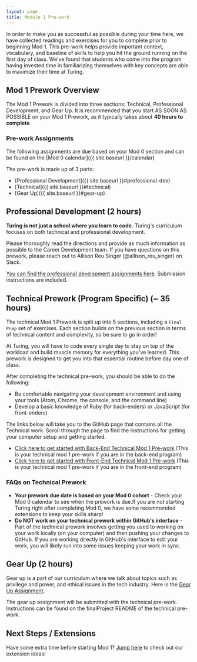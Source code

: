```yaml
---
layout: page
title: Module 1 Pre-work
---
```


In order to make you as successful as possible during your time here, we have collected readings and exercises for you to complete prior to beginning Mod 1. This pre-work helps provide important context, vocabulary, and baseline of skills to help you hit the ground running on the first day of class. We've found that students who come into the program having invested time in familiarizing themselves with key concepts are able to maximize their time at Turing.

## Mod 1 Prework Overview

The Mod 1 Prework is divided into three sections: Technical, Professional Development, and Gear Up. It is recommended that you start AS SOON AS POSSIBLE on your Mod 1 Prework, as it typically takes about **40 hours to complete**. 

### Pre-work Assignments

The following assignments are due based on your Mod 0 section and can be found on the [Mod 0 calendar]({{ site.baseurl }}/calendar)

The pre-work is made up of 3 parts:
* [Professional Development]({{ site.baseurl }}#professional-dev)
* [Technical]({{ site.baseurl }}#technical)
* [Gear Up]({{ site.baseurl }}#gear-up)

## Professional Development (2 hours)

**Turing is not just a school where you learn to code.** Turing's curriculum focuses on both technical and professional development.

Please thoroughly read the directions and provide as much information as possible to the Career Development team. If you have questions on this prework, please reach out to Allison Reu Singer (@allison_reu_singer) on Slack.

[You can find the professional development assignments here](https://careerdev.turing.edu/module-1-prework/index). Submission instructions are included.

## Technical Prework (Program Specific) (~ 35 hours)

The technical Mod 1 Prework is split up into 5 sections, including a `Final Prep` set of exercises. Each section builds on the previous section in terms of technical content and complexity, so be sure to go in order!

At Turing, you will have to code every single day to stay on top of the workload and build muscle memory for everything you've learned. This prework is designed to get you into that essential routine before day one of class.

After completing the technical pre-work, you should be able to do the following:

* Be comfortable navigating your development environment and using your tools (Atom, Chrome, the console, and the command line)
* Develop a basic knowledge of Ruby (for back-enders) or JavaScript (for front-enders)

The links below will take you to the GitHub page that contains all the Technical work. Scroll through the page to find the instructions for getting your computer setup and getting started.

* [Click here to get started with Back-End Technical Mod 1 Pre-work](https://github.com/turingschool/backend_mod_1_prework) (This is your technical mod 1 pre-work if you are in the back-end program)
* [Click here to get started with Front-End Technical Mod 1 Pre-work](https://github.com/turingschool/frontend-mod-1-prework) (This is your technical mod 1 pre-work if you are in the front-end program)

### FAQs on Technical Prework

- **Your prework due date is based on your Mod 0 cohort** - Check your Mod 0 calendar to see when the prework is due.If you are not starting Turing right after completing Mod 0, we have some recommended extensions to keep your skills sharp! 
- **Do NOT work on your technical prework within GitHub's interface** - Part of the technical prework involves getting you used to working on your work locally (on your computer) and then pushing your changes to GitHub. If you are working directly in GitHub's interface to edit your work, you will likely run into some issues keeping your work in sync. 

## Gear Up (2 hours)

Gear up is a part of our curriculum where we talk about topics such as privilege and power, and ethical issues in the tech industry. Here is the [Gear Up Assignment](https://github.com/turingschool/gear-up/blob/main/m0/Intro.To.GearUp.md).

The gear up assignment will be submitted with the technical pre-work. Instructions can be found on the finalProject README of the technical pre-work.

## Next Steps / Extensions
Have some extra time before starting Mod 1? [Jump here](./extensions.md) to check out our extension ideas! 
